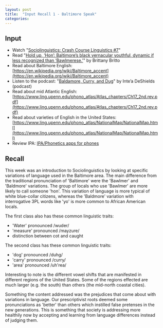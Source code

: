 ```yaml
---
layout: post
title:  "Input Recall 1 - Baltimore Speak"
categories:
---
```

## Input
- Watch "[Sociolinguistics: Crash Course Linguistics #7](https://www.youtube.com/watch?v=of4XzrbkknM)"
- Read "[Hold up, ‘Hon’: Baltimore’s black vernacular youthful, dynamic if less recognized than ‘Bawlmerese.’](https://www.baltimoresun.com/features/baltimore-insider/bs-lt-baltimore-slang-20170209-story.html)" by Brittany Britto
- Read about Baltimore English: [https://en.wikipedia.org/wiki/Baltimore_accent](https://en.wikipedia.org/wiki/Baltimore_accent)
- Listen to the podcast: "[Baldamore, Curry, and Dug](https://baltimorelanguage.com/baldamor-curry-and-dug-podcast/)" by Inte’a DeShields (podcast)
- Read about mid Atlantic English: [https://www.ling.upenn.edu/phono_atlas/Atlas_chapters/Ch17_2nd.rev.pdf](https://www.ling.upenn.edu/phono_atlas/Atlas_chapters/Ch17_2nd.rev.pdf)
- Read about varieties of English in the United States: [https://www.ling.upenn.edu/phono_atlas/NationalMap/NationalMap.html](https://www.ling.upenn.edu/phono_atlas/NationalMap/NationalMap.html)
- Review IPA: [IPA/Phonetics apps for phones](https://www.superlinguo.com/post/130017106104/ipaphonetics-apps-for-phones)

## Recall
This week was an introduction to Sociolinguistics by looking at specific variations of language used in the Baltimore area. The main difference from the traditional pronunciation of 'Baltimore' were the 'Bawlmer' and 'Baldmore' variations. The group of locals who use 'Bawlmer' are more likely to call someone 'hon'. This variation of language is more typical of white blue-collar citizens, whereas the 'Baldmore' variation with interrogative 3PL words like 'yo' is more common to African American locals.

The first class also has these common linguistic traits:

- 'Water' pronounced /wuder/
- 'measure' pronounced /mayzure/
- distinction between cot and caught

The second class has these common linguistic traits:

- 'dog' pronounced /duhg/
- 'carry' pronounced /curry/
- 'area' pronounced /uh'rea/

Interesting to note is the different vowel shifts that are manifested in different regions of the United States. Some of the regions effected are much larger (e.g. the south) than others (the mid-north coastal cities).

Something the content addressed was the prejudices that come about with variations in language. Our prescriptivist roots deemed some pronunciations as 'better' than others which instilled false pretenses in the new generations. This is something that society is addressing more healthily now by accepting and learning from language differences instead of judging them.